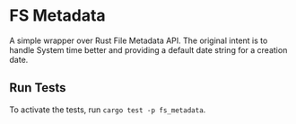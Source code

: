 # FS Metadata

A simple wrapper over Rust File Metadata API. The original intent is to handle System time better and providing a default date string for a creation date.

## Run Tests

To activate the tests, run `cargo test -p fs_metadata`.
